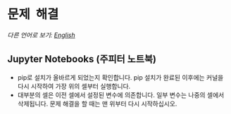 문제  해결
===============
*다른 언어로 보기: [English](DEBUGGING.md)*

Jupyter Notebooks (주피터 노트북)
-----------------

* pip로 설치가 올바르게 되었는지 확인합니다. 
pip 설치가 완료된 이후에는 커널을 다시 시작하여 
가장 위의 셀부터 실행합니다. 
* 대부분의 셀은 이전 셀에서 설정된 변수에 의존합니다. 일부
 변수는 나중의 셀에서 삭제됩니다. 문제 해결을 할 때는 맨 위부터 다시 시작하십시오.
